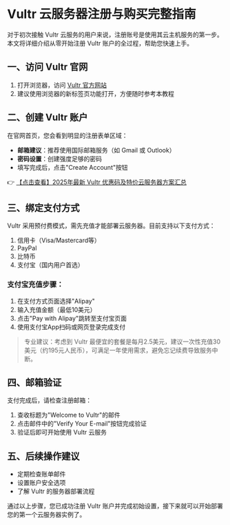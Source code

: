 # Vultr 云服务器注册与购买完整指南

对于初次接触 Vultr 云服务的用户来说，注册账号是使用其云主机服务的第一步。本文将详细介绍从零开始注册 Vultr 账户的全过程，帮助您快速上手。

## 一、访问 Vultr 官网

1. 打开浏览器，访问 [Vultr 官方网站](https://bit.ly/VuLtr)
2. 建议使用浏览器的新标签页功能打开，方便随时参考本教程

## 二、创建 Vultr 账户

在官网首页，您会看到明显的注册表单区域：

- **邮箱建议**：推荐使用国际邮箱服务（如 Gmail 或 Outlook）
- **密码设置**：创建强度足够的密码
- 填写完成后，点击"Create Account"按钮

👉 [【点击查看】2025年最新 Vultr 优惠码及特价云服务器方案汇总](https://bit.ly/VuLtr)

## 三、绑定支付方式

Vultr 采用预付费模式，需先充值才能部署云服务器。目前支持以下支付方式：

1. 信用卡（Visa/Mastercard等）
2. PayPal
3. 比特币
4. 支付宝（国内用户首选）

### 支付宝充值步骤：

1. 在支付方式页面选择"Alipay"
2. 输入充值金额（最低10美元）
3. 点击"Pay with Alipay"跳转至支付宝页面
4. 使用支付宝App扫码或网页登录完成支付

> 专业建议：考虑到 Vultr 最便宜的套餐是每月2.5美元，建议一次性充值30美元（约195元人民币），可满足一年使用需求，避免忘记续费导致服务中断。

## 四、邮箱验证

支付完成后，请检查注册邮箱：

1. 查收标题为"Welcome to Vultr"的邮件
2. 点击邮件中的"Verify Your E-mail"按钮完成验证
3. 验证后即可开始使用 Vultr 云服务

## 五、后续操作建议

- 定期检查账单邮件
- 设置账户安全选项
- 了解 Vultr 的服务器部署流程

通过以上步骤，您已成功注册 Vultr 账户并完成初始设置，接下来就可以开始部署您的第一个云服务器实例了。